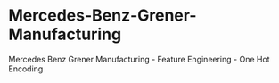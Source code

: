# Mercedes-Benz-Grener-Manufacturing
Mercedes Benz Grener Manufacturing - Feature Engineering - One Hot Encoding
